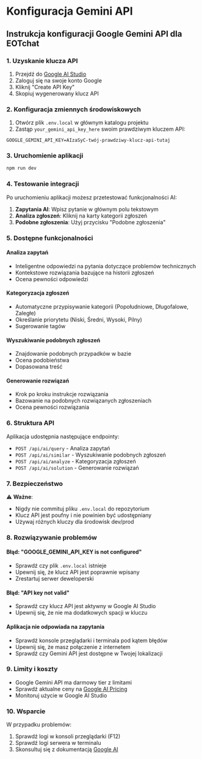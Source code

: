 # Konfiguracja Gemini API

## Instrukcja konfiguracji Google Gemini API dla EOTchat

### 1. Uzyskanie klucza API

1. Przejdź do [Google AI Studio](https://makersuite.google.com/app/apikey)
2. Zaloguj się na swoje konto Google
3. Kliknij "Create API Key"
4. Skopiuj wygenerowany klucz API

### 2. Konfiguracja zmiennych środowiskowych

1. Otwórz plik `.env.local` w głównym katalogu projektu
2. Zastąp `your_gemini_api_key_here` swoim prawdziwym kluczem API:

```env
GOOGLE_GEMINI_API_KEY=AIzaSyC-twój-prawdziwy-klucz-api-tutaj
```

### 3. Uruchomienie aplikacji

```bash
npm run dev
```

### 4. Testowanie integracji

Po uruchomieniu aplikacji możesz przetestować funkcjonalności AI:

1. **Zapytania AI**: Wpisz pytanie w głównym polu tekstowym
2. **Analiza zgłoszeń**: Kliknij na karty kategorii zgłoszeń
3. **Podobne zgłoszenia**: Użyj przycisku "Podobne zgłoszenia"

### 5. Dostępne funkcjonalności

#### Analiza zapytań
- Inteligentne odpowiedzi na pytania dotyczące problemów technicznych
- Kontekstowe rozwiązania bazujące na historii zgłoszeń
- Ocena pewności odpowiedzi

#### Kategoryzacja zgłoszeń
- Automatyczne przypisywanie kategorii (Popołudniowe, Długofalowe, Zaległe)
- Określanie priorytetu (Niski, Średni, Wysoki, Pilny)
- Sugerowanie tagów

#### Wyszukiwanie podobnych zgłoszeń
- Znajdowanie podobnych przypadków w bazie
- Ocena podobieństwa
- Dopasowana treść

#### Generowanie rozwiązań
- Krok po kroku instrukcje rozwiązania
- Bazowanie na podobnych rozwiązanych zgłoszeniach
- Ocena pewności rozwiązania

### 6. Struktura API

Aplikacja udostępnia następujące endpointy:

- `POST /api/ai/query` - Analiza zapytań
- `POST /api/ai/similar` - Wyszukiwanie podobnych zgłoszeń  
- `POST /api/ai/analyze` - Kategoryzacja zgłoszeń
- `POST /api/ai/solution` - Generowanie rozwiązań

### 7. Bezpieczeństwo

⚠️ **Ważne**: 
- Nigdy nie commituj pliku `.env.local` do repozytorium
- Klucz API jest poufny i nie powinien być udostępniany
- Używaj różnych kluczy dla środowisk dev/prod

### 8. Rozwiązywanie problemów

#### Błąd: "GOOGLE_GEMINI_API_KEY is not configured"
- Sprawdź czy plik `.env.local` istnieje
- Upewnij się, że klucz API jest poprawnie wpisany
- Zrestartuj serwer deweloperski

#### Błąd: "API key not valid"
- Sprawdź czy klucz API jest aktywny w Google AI Studio
- Upewnij się, że nie ma dodatkowych spacji w kluczu

#### Aplikacja nie odpowiada na zapytania
- Sprawdź konsole przeglądarki i terminala pod kątem błędów
- Upewnij się, że masz połączenie z internetem
- Sprawdź czy Gemini API jest dostępne w Twojej lokalizacji

### 9. Limity i koszty

- Google Gemini API ma darmowy tier z limitami
- Sprawdź aktualne ceny na [Google AI Pricing](https://ai.google.dev/pricing)
- Monitoruj użycie w Google AI Studio

### 10. Wsparcie

W przypadku problemów:
1. Sprawdź logi w konsoli przeglądarki (F12)
2. Sprawdź logi serwera w terminalu
3. Skonsultuj się z dokumentacją [Google AI](https://ai.google.dev/docs)

